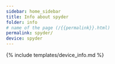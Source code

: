 ```yaml
---
sidebar: home_sidebar
title: Info about spyder
folder: info
# name of the page (/{{permalink}}.html)
permalink: spyder/
device: spyder
---
```

{% include templates/device_info.md %}
